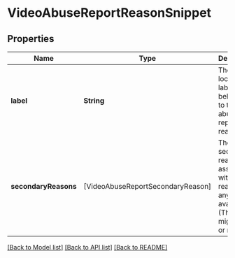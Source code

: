 # VideoAbuseReportReasonSnippet

## Properties
Name | Type | Description | Notes
------------ | ------------- | ------------- | -------------
**label** | **String** | The localized label belonging to this abuse report reason. | [optional] 
**secondaryReasons** | [VideoAbuseReportSecondaryReason] | The secondary reasons associated with this reason, if any are available. (There might be 0 or more.) | [optional] 

[[Back to Model list]](../README.md#documentation-for-models) [[Back to API list]](../README.md#documentation-for-api-endpoints) [[Back to README]](../README.md)


